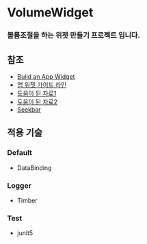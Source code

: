 # VolumeWidget
### 볼륨조절을 하는 위젯 만들기 프로젝트 입니다.

## 참조
* [Build an App Widget](https://developer.android.com/guide/topics/appwidgets)
* [앱 위젯 가이드 라인](https://developer.android.com/guide/practices/ui_guidelines/widget_design?hl=ko#anatomy_determining_size)
* [도움이 된 자료1](https://parkbeommin.github.io/android/android-widget)
* [도움이 된 자료2](https://velog.io/@jshme/how-to-use-appwidgetprovider-in-android)
* [Seekbar](https://github.com/alpbak/BoxedVerticalSeekBar)

## 적용 기술

### Default
* DataBinding

### Logger
* Timber

### Test
* junit5
